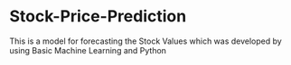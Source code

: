 # Stock-Price-Prediction
This is a model for forecasting the Stock Values which was developed by using Basic Machine Learning and Python
